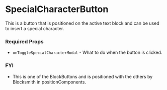 # SpecialCharacterButton

This is a button that is positioned on the active text block and can be used to insert a special character.

### Required Props
+ `onToggleSpecialCharacterModal` - What to do when the button is clicked.

### FYI
+ This is one of the BlockButtons and is positioned with the others by Blocksmith in positionComponents.
